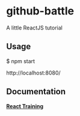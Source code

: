 # github-battle
A little ReactJS tutorial

## Usage
$ npm start

http://localhost:8080/

## Documentation
[**React Training**](https://online.reacttraining.com/)
